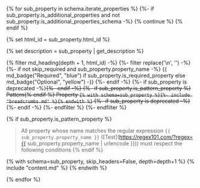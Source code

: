 {% for sub_property in schema.iterate_properties %}
  {%- if sub_property.is_additional_properties and not sub_property.is_additional_properties_schema -%}
    {% continue %}
  {% endif %}

  {% set html_id = sub_property.html_id %}

  {% set description = sub_property | get_description %}
  
  {% filter md_heading(depth + 1, html_id) -%}
    {%- filter replace('\n', '') -%}
    {%- if not skip_required and sub_property.property_name -%}
        {{ md_badge("Required", "blue") if sub_property.is_required_property else md_badge("Optional", "yellow") -}}
    {%- endif -%}
    {%- if sub_property is deprecated  -%}~~{%- endif -%}
    {%- if sub_property.is_pattern_property %} Pattern{% endif %} Property `{% with schema=sub_property %}{%- include "breadcrumbs.md" %}{% endwith %}`
    {%- if sub_property is deprecated -%}~~{%- endif -%}
    {%- endfilter %}
  {%- endfilter %}

  {% if sub_property.is_pattern_property %}
> All property whose name matches the regular expression 
```{{ sub_property.property_name }}``` ([Test](https://regex101.com/?regex={{ sub_property.property_name | urlencode }}))
must respect the following conditions
  {% endif %}


  {% with schema=sub_property, skip_headers=False, depth=depth+1 %}
    {% include "content.md" %}
  {% endwith %}

{% endfor %}